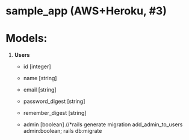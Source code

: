 # sample_app (AWS+Heroku, #3)

#     Models: 

1. **Users**

     - id    [integer]

     - name  [string]

     - email [string]
     
     - password_digest [string]
     
     - remember_digest [string]
     
     - admin [boolean] //*rails generate migration add_admin_to_users admin:boolean; rails db:migrate